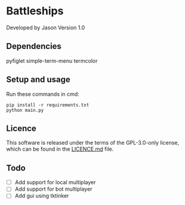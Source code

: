 # Battleships
Developed by Jason
Version 1.0

## Dependencies
pyfiglet
simple-term-menu
termcolor

## Setup and usage
Run these commands in cmd:
    
    pip install -r requirements.txt
    python main.py

## Licence
This software is released under the terms of the GPL-3.0-only license, which can be found in the [LICENCE.md](LICENCE.md) file.

## Todo
- [ ] Add support for local multiplayer
- [ ] Add support for bot multiplayer
- [ ] Add gui using tktinker